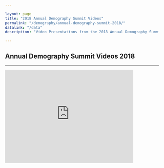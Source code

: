 ```yaml
---

layout: page
title: "2018 Annual Demography Summit Videos"
permalink: "/demography/annual-demography-summit-2018/"
datalink: "/data"
description: "Video Presentations from the 2018 Annual Demography Summit."

---
```


## Annual Demography Summit Videos 2018

- - -
  


<iframe width='420' height='305' frameborder='0' scrolling='no' src='https://dola.ompnetwork.org/embed/sessions/94859?embedInPoint=1&embedOutPoint=31075&shareMethod=embed'>
</iframe>



